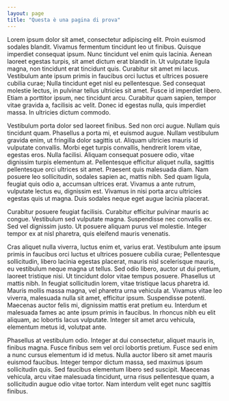 ```yaml
---
layout: page
title: "Questa è una pagina di prova"
---
```


Lorem ipsum dolor sit amet, consectetur adipiscing elit. Proin euismod sodales blandit. Vivamus fermentum tincidunt leo ut finibus. Quisque imperdiet consequat ipsum. Nunc tincidunt vel enim quis lacinia. Aenean laoreet egestas turpis, sit amet dictum erat blandit in. Ut vulputate ligula magna, non tincidunt erat tincidunt quis. Curabitur sit amet mi lacus. Vestibulum ante ipsum primis in faucibus orci luctus et ultrices posuere cubilia curae; Nulla tincidunt eget nisl eu pellentesque. Sed consequat molestie lectus, in pulvinar tellus ultricies sit amet. Fusce id imperdiet libero. Etiam a porttitor ipsum, nec tincidunt arcu. Curabitur quam sapien, tempor vitae gravida a, facilisis ac velit. Donec id egestas nulla, quis imperdiet massa. In ultricies dictum commodo.

Vestibulum porta dolor sed laoreet finibus. Sed non orci augue. Nullam quis tincidunt quam. Phasellus a porta mi, et euismod augue. Nullam vestibulum gravida enim, ut fringilla dolor sagittis ut. Aliquam ultricies mauris id vulputate convallis. Morbi eget turpis convallis, hendrerit lorem vitae, egestas eros. Nulla facilisi. Aliquam consequat posuere odio, vitae dignissim turpis elementum at. Pellentesque efficitur aliquet nulla, sagittis pellentesque orci ultrices sit amet. Praesent quis malesuada diam. Nam posuere leo sollicitudin, sodales sapien ac, mattis nibh. Sed quam ligula, feugiat quis odio a, accumsan ultrices erat. Vivamus a ante rutrum, vulputate lectus eu, dignissim est. Vivamus in nisi porta arcu ultricies egestas quis ut magna. Duis sodales neque eget augue lacinia placerat.

Curabitur posuere feugiat facilisis. Curabitur efficitur pulvinar mauris ac congue. Vestibulum sed vulputate magna. Suspendisse nec convallis ex. Sed vel dignissim justo. Ut posuere aliquam purus vel molestie. Integer tempor ex at nisl pharetra, quis eleifend mauris venenatis.

Cras aliquet nulla viverra, luctus enim et, varius erat. Vestibulum ante ipsum primis in faucibus orci luctus et ultrices posuere cubilia curae; Pellentesque sollicitudin, libero lacinia egestas placerat, mauris nisl scelerisque mauris, eu vestibulum neque magna ut tellus. Sed odio libero, auctor ut dui pretium, laoreet tristique nisi. Ut tincidunt dolor vitae tempus posuere. Phasellus ut mattis nibh. In feugiat sollicitudin lorem, vitae tristique lacus pharetra id. Mauris mollis massa magna, vel pharetra urna vehicula at. Vivamus vitae leo viverra, malesuada nulla sit amet, efficitur ipsum. Suspendisse potenti. Maecenas auctor felis mi, dignissim mattis erat pretium eu. Interdum et malesuada fames ac ante ipsum primis in faucibus. In rhoncus nibh eu elit aliquam, ac lobortis lacus vulputate. Integer sit amet arcu vehicula, elementum metus id, volutpat ante.

Phasellus at vestibulum odio. Integer at dui consectetur, aliquet mauris in, finibus magna. Fusce finibus sem vel orci lobortis pretium. Fusce sed enim a nunc cursus elementum id id metus. Nulla auctor libero sit amet mauris euismod faucibus. Integer tempor dictum massa, sed maximus ipsum sollicitudin quis. Sed faucibus elementum libero sed suscipit. Maecenas vehicula, arcu vitae malesuada tincidunt, urna risus pellentesque quam, a sollicitudin augue odio vitae tortor. Nam interdum velit eget nunc sagittis finibus.